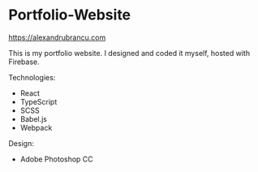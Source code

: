 # Portfolio-Website

https://alexandrubrancu.com

This is my portfolio website. I designed and coded it myself, hosted with Firebase.

Technologies:
 - React
 - TypeScript
 - SCSS
 - Babel.js
 - Webpack

Design:
 - Adobe Photoshop CC
